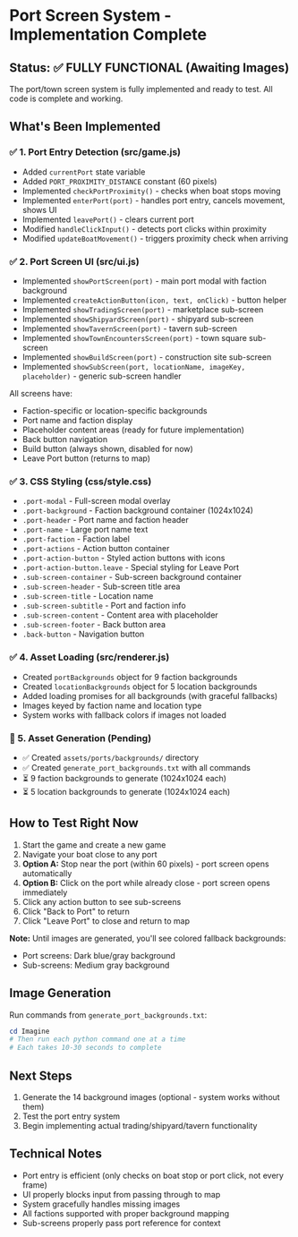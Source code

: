 # Port Screen System - Implementation Complete

## Status: ✅ FULLY FUNCTIONAL (Awaiting Images)

The port/town screen system is fully implemented and ready to test. All code is complete and working.

## What's Been Implemented

### ✅ 1. Port Entry Detection (src/game.js)
- Added `currentPort` state variable
- Added `PORT_PROXIMITY_DISTANCE` constant (60 pixels)
- Implemented `checkPortProximity()` - checks when boat stops moving
- Implemented `enterPort(port)` - handles port entry, cancels movement, shows UI
- Implemented `leavePort()` - clears current port
- Modified `handleClickInput()` - detects port clicks within proximity
- Modified `updateBoatMovement()` - triggers proximity check when arriving

### ✅ 2. Port Screen UI (src/ui.js)
- Implemented `showPortScreen(port)` - main port modal with faction background
- Implemented `createActionButton(icon, text, onClick)` - button helper
- Implemented `showTradingScreen(port)` - marketplace sub-screen
- Implemented `showShipyardScreen(port)` - shipyard sub-screen
- Implemented `showTavernScreen(port)` - tavern sub-screen
- Implemented `showTownEncountersScreen(port)` - town square sub-screen
- Implemented `showBuildScreen(port)` - construction site sub-screen
- Implemented `showSubScreen(port, locationName, imageKey, placeholder)` - generic sub-screen handler

All screens have:
- Faction-specific or location-specific backgrounds
- Port name and faction display
- Placeholder content areas (ready for future implementation)
- Back button navigation
- Build button (always shown, disabled for now)
- Leave Port button (returns to map)

### ✅ 3. CSS Styling (css/style.css)
- `.port-modal` - Full-screen modal overlay
- `.port-background` - Faction background container (1024x1024)
- `.port-header` - Port name and faction header
- `.port-name` - Large port name text
- `.port-faction` - Faction label
- `.port-actions` - Action button container
- `.port-action-button` - Styled action buttons with icons
- `.port-action-button.leave` - Special styling for Leave Port
- `.sub-screen-container` - Sub-screen background container
- `.sub-screen-header` - Sub-screen title area
- `.sub-screen-title` - Location name
- `.sub-screen-subtitle` - Port and faction info
- `.sub-screen-content` - Content area with placeholder
- `.sub-screen-footer` - Back button area
- `.back-button` - Navigation button

### ✅ 4. Asset Loading (src/renderer.js)
- Created `portBackgrounds` object for 9 faction backgrounds
- Created `locationBackgrounds` object for 5 location backgrounds
- Added loading promises for all backgrounds (with graceful fallbacks)
- Images keyed by faction name and location type
- System works with fallback colors if images not loaded

### 🎨 5. Asset Generation (Pending)
- ✅ Created `assets/ports/backgrounds/` directory
- ✅ Created `generate_port_backgrounds.txt` with all commands
- ⏳ 9 faction backgrounds to generate (1024x1024 each)
- ⏳ 5 location backgrounds to generate (1024x1024 each)

## How to Test Right Now

1. Start the game and create a new game
2. Navigate your boat close to any port
3. **Option A:** Stop near the port (within 60 pixels) - port screen opens automatically
4. **Option B:** Click on the port while already close - port screen opens immediately
5. Click any action button to see sub-screens
6. Click "Back to Port" to return
7. Click "Leave Port" to close and return to map

**Note:** Until images are generated, you'll see colored fallback backgrounds:
- Port screens: Dark blue/gray background
- Sub-screens: Medium gray background

## Image Generation

Run commands from `generate_port_backgrounds.txt`:
```powershell
cd Imagine
# Then run each python command one at a time
# Each takes 10-30 seconds to complete
```

## Next Steps

1. Generate the 14 background images (optional - system works without them)
2. Test the port entry system
3. Begin implementing actual trading/shipyard/tavern functionality

## Technical Notes

- Port entry is efficient (only checks on boat stop or port click, not every frame)
- UI properly blocks input from passing through to map
- System gracefully handles missing images
- All factions supported with proper background mapping
- Sub-screens properly pass port reference for context


